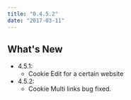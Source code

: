 ```yaml
---
title: "0.4.5.2"
date: "2017-03-11"
---
```


## What's New

- 4.5.1:
  - Cookie Edit for a certain website
- 4.5.2:
  - Cookie Multi links bug fixed.